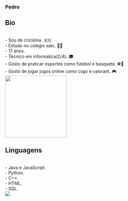 ### Pedro

## Bio
<br>
- Sou de criciúma. 🇧🇷
<br>
- Estudo no colegio satc. 👨‍🎓
<br>
- 17 anos.
<br>
- Técnico em informatica(2/4). 🎓
<br>
- Gosto de praticar esportes como futebol e basquete. ⚽🏀
<br>
- Gosto de jogar jogos online como csgo e valorant. 🎮
<br>

<img width= 200 heigth= 400 src="https://c.tenor.com/javyGne542AAAAAd/arthur-rdr.gif">

## Linguagens 
<br>
- Java e JavaScript.
<br>
- Python. 
<br>
- C++.
<br>
- HTML.
<br>
- SQL.
<br>

<img src="https://c.tenor.com/XFTs21K9gHsAAAAM/god-of-war-boy.gif">


